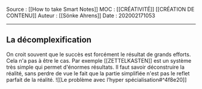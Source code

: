 Source : [[How to take Smart Notes]]
MOC : [[CRÉATIVITÉ]] [[CRÉATION DE CONTENU]]
Auteur : [[Sönke Ahrens]]
Date : 202002171053
***

## La décomplexification
On croit souvent que le succès est forcément le résultat de grands efforts. Cela n'a pas à être le cas. Par exemple [[ZETTELKASTEN]] est un système très simple qui permet d'énormes résultats. 
Il faut savoir déconstruire la réalité, sans perdre de vue le fait que la partie simplifiée n'est pas le reflet parfait de la réalité. 
![[Le problème avec l’hyper spécialisation#^4f8e20]]